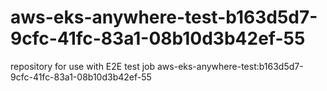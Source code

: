 # aws-eks-anywhere-test-b163d5d7-9cfc-41fc-83a1-08b10d3b42ef-55
repository for use with E2E test job aws-eks-anywhere-test:b163d5d7-9cfc-41fc-83a1-08b10d3b42ef-55
